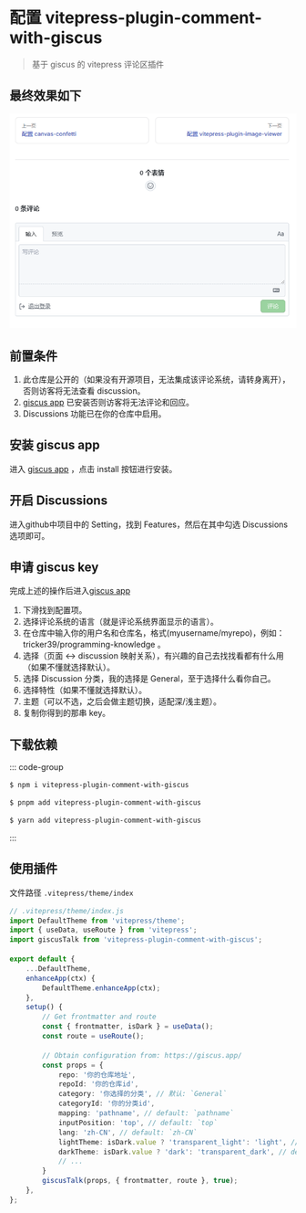 # 配置 vitepress-plugin-comment-with-giscus

> 基于 giscus 的 vitepress 评论区插件


## 最终效果如下

![giscus](./assets/giscus.png)

## 前置条件

1. 此仓库是公开的（如果没有开源项目，无法集成该评论系统，请转身离开），否则访客将无法查看 discussion。
2. [giscus app](https://github.com/apps/giscus) 已安装否则访客将无法评论和回应。
3. Discussions 功能已在你的仓库中启用。

## 安装 giscus app

进入 [giscus app](https://github.com/apps/giscus) ，点击 install 按钮进行安装。

## 开启 Discussions

进入github中项目中的 Setting，找到 Features，然后在其中勾选 Discussions 选项即可。

## 申请 giscus key

完成上述的操作后进入[giscus app](https://github.com/apps/giscus)

1. 下滑找到配置项。
2. 选择评论系统的语言（就是评论系统界面显示的语言）。
3. 在仓库中输入你的用户名和仓库名，格式(myusername/myrepo)，例如：tricker39/programming-knowledge 。
4. 选择（页面 ↔️ discussion 映射关系），有兴趣的自己去找找看都有什么用（如果不懂就选择默认）。
5. 选择 Discussion 分类，我的选择是 General，至于选择什么看你自己。
6. 选择特性（如果不懂就选择默认）。
7. 主题（可以不选，之后会做主题切换，适配深/浅主题）。
8. 复制你得到的那串 key。


## 下载依赖
::: code-group

```sh [npm]
$ npm i vitepress-plugin-comment-with-giscus
```

```sh [pnpm]
$ pnpm add vitepress-plugin-comment-with-giscus
```

```sh [yarn]
$ yarn add vitepress-plugin-comment-with-giscus
```

:::


## 使用插件

文件路径 `.vitepress/theme/index`

```typescript
// .vitepress/theme/index.js
import DefaultTheme from 'vitepress/theme';
import { useData, useRoute } from 'vitepress';
import giscusTalk from 'vitepress-plugin-comment-with-giscus';

export default {
    ...DefaultTheme,
    enhanceApp(ctx) {
        DefaultTheme.enhanceApp(ctx);
    },
    setup() {
        // Get frontmatter and route
        const { frontmatter, isDark } = useData();
        const route = useRoute();
        
        // Obtain configuration from: https://giscus.app/
        const props = {
            repo: '你的仓库地址',
            repoId: '你的仓库id',
            category: '你选择的分类', // 默认: `General`
            categoryId: '你的分类id',
            mapping: 'pathname', // default: `pathname`
            inputPosition: 'top', // default: `top`
            lang: 'zh-CN', // default: `zh-CN`
            lightTheme: isDark.value ? 'transparent_light': 'light', // default: `light`
            darkTheme: isDark.value ? 'dark': 'transparent_dark', // default: `transparent_dark`
            // ...
        }
        giscusTalk(props, { frontmatter, route }, true);
    },
};
```